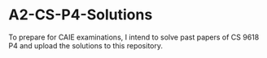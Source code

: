 # A2-CS-P4-Solutions
To prepare for CAIE examinations, I intend to solve past papers of CS 9618 P4 and upload the solutions to this repository.
